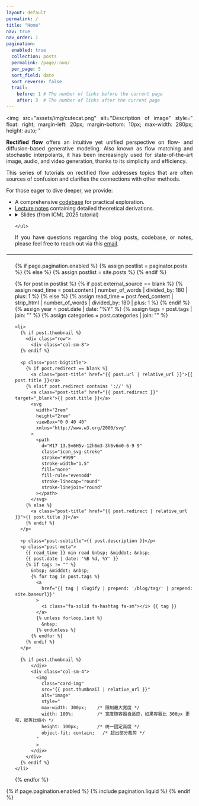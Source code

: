 ```yaml
---
layout: default
permalink: /
title: "Home"
nav: true
nav_order: 1
pagination:
  enabled: true
  collection: posts
  permalink: /page/:num/
  per_page: 5
  sort_field: date
  sort_reverse: false
  trail:
    before: 1 # The number of links before the current page
    after: 3  # The number of links after the current page
---
```



<div class="post" style="text-align: justify;">

  <!-- Floating Image -->
  <img
    src="assets/img/cutecat.png"
    alt="Description of image"
    style="
      float: right;
      margin-left: 20px;
      margin-bottom: 10px;
      max-width: 280px;
      height: auto;
    "
  >

  <!-- Text -->
  <p>
    <strong>Rectified flow</strong> offers an intuitive yet unified perspective on flow- and diffusion-based generative modeling. Also known as flow matching and stochastic interpolants, it has been increasingly used for state-of-the-art image, audio, and video generation, thanks to its simplicity and efficiency.
  </p>

  <p>
    This series of tutorials on rectified flow addresses topics that are often sources of confusion
    and clarifies the connections with other methods.
  </p>

  <p>
    For those eager to dive deeper, we provide:
    <ul>
      <li>
        A comprehensive
        <a href="https://github.com/lqiang67/rectified-flow" target="_blank">codebase</a>
        for practical exploration.
      </li>
      <li>
        <a href="https://www.cs.utexas.edu/~lqiang/PDF/flow_book.pdf" target="_blank">Lecture notes</a> containing detailed theoretical derivations.
      </li>
      <li>
        <details>
          <summary style="cursor: pointer;">Slides  (from ICML 2025 tutorial)</summary>
          <ul style="margin-top: 10px;">
              <li><a href="assets/slides/icml_01_flowintro.pdf" target="_blank" rel="noopener noreferrer">Introduction</a></li>
              <li><a href="assets/slides/icml_02_marginal_preservation.pdf" target="_blank" rel="noopener noreferrer">The Rewiring Demon: Rectified Flow</a></li>            
              <li><a href="assets/slides/icml_02_marginal_preservation.pdf" target="_blank" rel="noopener noreferrer">Blessing of Continuity: Marginal Preservation</a></li>
              <li><a href="assets/slides/icml_03_transport_cost.pdf" target="_blank" rel="noopener noreferrer">Blessing of Straightness: Transport Cost</a></li>
              <li><a href="assets/slides/icml_04_interpolation.pdf" target="_blank" rel="noopener noreferrer">Blessing of Symmetry: Equivariance</a></li>
              <li><a href="assets/slides/icml_05_gaussian_noise.pdf" target="_blank" rel="noopener noreferrer">Blessing of Gaussianity: Score and KL</a></li>
              <li><a href="assets/slides/icml_06_diffusion.pdf" target="_blank" rel="noopener noreferrer">Blessing of Noise: Diffusion</a></li>
              <li><a href="assets/slides/icml_07_distillation.pdf" target="_blank" rel="noopener noreferrer">Blessing of Consistency: Distillation</a></li>
              <li><a href="assets/slides/icml_08_reward_alignment.pdf" target="_blank" rel="noopener noreferrer">Blessing of Reward: Tilting</a></li>
              <li><a href="assets/slides/icml_09_constraints.pdf" target="_blank" rel="noopener noreferrer">Blessing of Singularity: Constrained and Discrete</a></li>
              <li><a href="assets/slides/icml_10_reference.pdf" target="_blank" rel="noopener noreferrer">References</a></li>
          </ul>
        </details>
      </li>
      
    </ul>
  </p>

  <p>
    If you have questions regarding the blog posts, codebase, or notes, please feel free to reach out
    via this <a href="mailto:rectifiedflow@gmail.com">email</a>.
  </p>
</div>


<hr style="border: 0.05px solid #ddd; margin: 20px 0;">

<!--
{% assign blog_name_size = site.blog_name | size %}
{% assign blog_description_size = site.blog_description | size %}

{% if blog_name_size > 0 or blog_description_size > 0 %}
  <div class="header-bar">
    <h1>{{ site.blog_name }}</h1>
    <h2>{{ site.blog_description }}</h2>
  </div>
{% endif %}

{% if site.display_tags and site.display_tags.size > 0 or site.display_categories and site.display_categories.size > 0 %}
  <div class="tag-category-list">
    <ul class="p-0 m-0">
      {% for tag in site.display_tags %}
        <li>
          <i class="fa-solid fa-hashtag fa-sm"></i>
          <a href="{{ tag | slugify | prepend: '/blog/tag/' | relative_url }}">{{ tag }}</a>
        </li>
        {% unless forloop.last %}
          <p>&bull;</p>
        {% endunless %}
      {% endfor %}
      {% if site.display_categories.size > 0 and site.display_tags.size > 0 %}
        <p>&bull;</p>
      {% endif %}
      {% for category in site.display_categories %}
        <li>
          <i class="fa-solid fa-tag fa-sm"></i>
          <a href="{{ category | slugify | prepend: '/blog/category/' | relative_url }}">{{ category }}</a>
        </li>
        {% unless forloop.last %}
          <p>&bull;</p>
        {% endunless %}
      {% endfor %}
    </ul>
  </div>
{% endif %}
-->

<!--
{% assign featured_posts = site.posts | where: "featured", "true" %}
{% if featured_posts.size > 0 %}
<br>
<div class="container featured-posts">
  {% assign is_even = featured_posts.size | modulo: 2 %}
  <div class="row row-cols-{% if featured_posts.size <= 2 or is_even == 0 %}2{% else %}2{% endif %}">
    {% for post in featured_posts %}
      <div class="col mb-4">
        <a href="{{ post.url | relative_url }}">
          <div class="card hoverable">
            <div class="row g-0">
              <div class="col-md-12">
                <div class="card-body">
                  <div class="float-right">
                    <i class="fa-solid fa-thumbtack fa-xs"></i>
                  </div>
                  <h3 class="card-title title-case">{{ post.title }}</h3>
                  <p class="card-text">{{ post.description }}</p>
                  {% if post.external_source == blank %}
                    {% assign read_time = post.content | number_of_words | divided_by: 180 | plus: 1 %}
                  {% else %}
                    {% assign read_time = post.feed_content | strip_html | number_of_words | divided_by: 180 | plus: 1 %}
                  {% endif %}
                  {% assign year = post.date | date: "%Y" %}
                  <p class="post-meta">
                    {{ read_time }} min read &nbsp; &middot; &nbsp;
                    <a href="{{ year | prepend: '/blog/' | prepend: site.baseurl}}">
                      <i class="fa-solid fa-calendar fa-sm"></i> {{ year }}
                    </a>
                  </p>
                </div>
              </div>
            </div>
          </div>
        </a>
      </div>
    {% endfor %}
  </div>
</div>
<hr>
{% endif %}
-->

<ul class="post-list">

  {% if page.pagination.enabled %}
    {% assign postlist = paginator.posts %}
  {% else %}
    {% assign postlist = site.posts %}
  {% endif %}

  {% for post in postlist %}
    {% if post.external_source == blank %}
      {% assign read_time = post.content | number_of_words | divided_by: 180 | plus: 1 %}
    {% else %}
      {% assign read_time = post.feed_content | strip_html | number_of_words | divided_by: 180 | plus: 1 %}
    {% endif %}
    {% assign year = post.date | date: "%Y" %}
    {% assign tags = post.tags | join: "" %}
    {% assign categories = post.categories | join: "" %}

    <li>
      {% if post.thumbnail %}
        <div class="row">
          <div class="col-sm-8">
      {% endif %}

      <p class="post-bigtitle">
        {% if post.redirect == blank %}
          <a class="post-title" href="{{ post.url | relative_url }}">{{ post.title }}</a>
        {% elsif post.redirect contains '://' %}
          <a class="post-title" href="{{ post.redirect }}" target="_blank">{{ post.title }}</a>
          <svg
            width="2rem"
            height="2rem"
            viewBox="0 0 40 40"
            xmlns="http://www.w3.org/2000/svg"
          >
            <path
              d="M17 13.5v6H5v-12h6m3-3h6v6m0-6-9 9"
              class="icon_svg-stroke"
              stroke="#999"
              stroke-width="1.5"
              fill="none"
              fill-rule="evenodd"
              stroke-linecap="round"
              stroke-linejoin="round"
            ></path>
          </svg>
        {% else %}
          <a class="post-title" href="{{ post.redirect | relative_url }}">{{ post.title }}</a>
        {% endif %}
      </p>

      <p class="post-subtitle">{{ post.description }}</p>
      <p class="post-meta">
        {{ read_time }} min read &nbsp; &middot; &nbsp;
        {{ post.date | date: '%B %d, %Y' }}
        {% if tags != "" %}
          &nbsp; &middot; &nbsp;
          {% for tag in post.tags %}
            <a
              href="{{ tag | slugify | prepend: '/blog/tag/' | prepend: site.baseurl}}"
            >
              <i class="fa-solid fa-hashtag fa-sm"></i> {{ tag }}
            </a>
            {% unless forloop.last %}
              &nbsp;
            {% endunless %}
          {% endfor %}
        {% endif %}
      </p>

      {% if post.thumbnail %}
          </div>
          <div class="col-sm-4">
            <img
              class="card-img"
              src="{{ post.thumbnail | relative_url }}"
              alt="image"
              style="
              max-width: 300px;    /* 限制最大宽度 */
              width: 100%;         /* 宽度随容器自适应，如果容器比 300px 更窄，就等比缩小 */
              height: 100px;       /* 统一固定高度 */
              object-fit: contain;   /* 超出部分裁剪 */
            "
            >
          </div>
        </div>
      {% endif %}
    </li>
  {% endfor %}
</ul>

{% if page.pagination.enabled %}
  {% include pagination.liquid %}
{% endif %}

